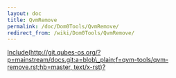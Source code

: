 ```yaml
---
layout: doc
title: QvmRemove
permalink: /doc/Dom0Tools/QvmRemove/
redirect_from: /wiki/Dom0Tools/QvmRemove/
---
```


[Include(http://git.qubes-os.org/?p=mainstream/docs.git;a=blob\_plain;f=qvm-tools/qvm-remove.rst;hb=master, text/x-rst)?](/doc/Dom0Tools/Include(http%3A/git.qubes-os.org?p=mainstream/docs.git;a=blob_plain;f=qvm-tools/qvm-remove.rst;hb=master,%20text/x-rst))
